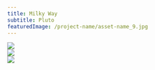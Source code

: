 ```yaml
---
title: Milky Way
subtitle: Pluto
featuredImage: /project-name/asset-name_9.jpg
---
```


<div class="row">
  <div class="col-6">
    <img src="/project-name/asset-name_2.jpg">
  </div>
  <div class="col-6">
    <img src="/project-name/asset-name_1.jpg">
  </div>
</div>

<div class="row">
  <div class="col-8">
    <img src="/project-name/asset-name_1.jpg">
  </div>
</div>
